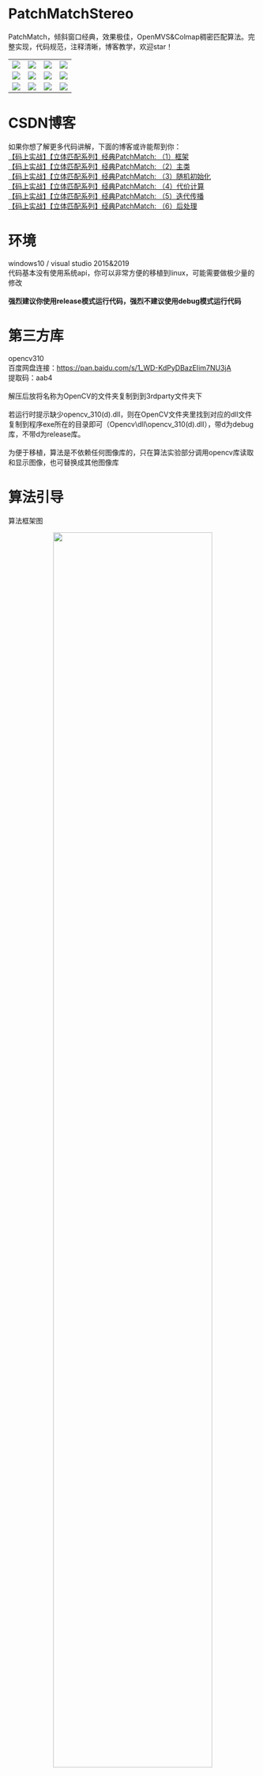 # PatchMatchStereo
PatchMatch，倾斜窗口经典，效果极佳，OpenMVS&Colmap稠密匹配算法。完整实现，代码规范，注释清晰，博客教学，欢迎star！

<table>
    <tr>
        <td ><center><img src="https://github.com/ethan-li-coding/PatchMatchStereo/blob/master/Data/Cone/im2.png"></center></td>
        <td ><center><img src="https://github.com/ethan-li-coding/PatchMatchStereo/blob/master/Data/Cone/im6.png"></center></td>
        <td ><center><img src="https://github.com/ethan-li-coding/PatchMatchStereo/blob/master/doc/exp/res/cone-d.png"></center></td>
        <td ><center><img src="https://github.com/ethan-li-coding/PatchMatchStereo/blob/master/doc/exp/res/cone-c.png"></center></td>
    </tr>
    <tr>
        <td ><center><img src="https://github.com/ethan-li-coding/PatchMatchStereo/blob/master/Data/Reindeer/view1.png"></center></td>
        <td ><center><img src="https://github.com/ethan-li-coding/PatchMatchStereo/blob/master/Data/Reindeer/view5.png"></center></td>
        <td ><center><img src="https://github.com/ethan-li-coding/PatchMatchStereo/blob/master/doc/exp/res/reindeer-d.png"></center></td>
        <td ><center><img src="https://github.com/ethan-li-coding/PatchMatchStereo/blob/master/doc/exp/res/reindeer-c.png"></center></td>
    </tr>
    <tr>
        <td ><center><img src="https://github.com/ethan-li-coding/PatchMatchStereo/blob/master/Data/Piano/im0.png"></center></td>
        <td ><center><img src="https://github.com/ethan-li-coding/PatchMatchStereo/blob/master/Data/Piano/im1.png"></center></td>
        <td ><center><img src="https://github.com/ethan-li-coding/PatchMatchStereo/blob/master/doc/exp/res/piano-d.png"></center></td>
        <td ><center><img src="https://github.com/ethan-li-coding/PatchMatchStereo/blob/master/doc/exp/res/piano-c.png"></center></td>
    </tr>
<table>
  
# CSDN博客
如果你想了解更多代码讲解，下面的博客或许能帮到你：
<br>[【码上实战】【立体匹配系列】经典PatchMatch: （1）框架](https://ethanli.blog.csdn.net/article/details/107192399)
<br>[【码上实战】【立体匹配系列】经典PatchMatch: （2）主类](https://blog.csdn.net/rs_lys/article/details/107251788)
<br>[【码上实战】【立体匹配系列】经典PatchMatch: （3）随机初始化](https://blog.csdn.net/rs_lys/article/details/107271430)
<br>[【码上实战】【立体匹配系列】经典PatchMatch: （4）代价计算](https://ethanli.blog.csdn.net/article/details/107418804)
<br>[【码上实战】【立体匹配系列】经典PatchMatch: （5）迭代传播](https://ethanli.blog.csdn.net/article/details/107436340)
<br>[【码上实战】【立体匹配系列】经典PatchMatch: （6）后处理](https://ethanli.blog.csdn.net/article/details/107549278)

# 环境
windows10 / visual studio 2015&2019
<br>代码基本没有使用系统api，你可以非常方便的移植到linux，可能需要做极少量的修改
<br><br><b>强烈建议你使用release模式运行代码，强烈不建议使用debug模式运行代码</b>

# 第三方库
opencv310
<br>
百度网盘连接：https://pan.baidu.com/s/1_WD-KdPyDBazEIim7NU3jA 
<br>
提取码：aab4
<br><br>
解压后放将名称为OpenCV的文件夹复制到到3rdparty文件夹下
<br><br>若运行时提示缺少opencv_310(d).dll，则在OpenCV文件夹里找到对应的dll文件复制到程序exe所在的目录即可（Opencv\dll\opencv_310(d).dll），带d为debug库，不带d为release库。
<br><br>
为便于移植，算法是不依赖任何图像库的，只在算法实验部分调用opencv库读取和显示图像，也可替换成其他图像库

# 算法引导
算法框架图
<div align=center>
<img src="https://github.com/ethan-li-coding/PatchMatchStereo/blob/master/doc/exp/%E7%AE%97%E6%B3%95%E6%A1%86%E6%9E%B6.png" width=80%>
</div>
<br/>代码框架图<br/>
<div align=center>
<img src="https://github.com/ethan-li-coding/PatchMatchStereo/blob/master/doc/exp/%E4%BB%A3%E7%A0%81%E6%A1%86%E6%9E%B6.png" width=60%>
</div>

## 备注
<b>算法优点</b>：效果好，内存占用低
<br><b>算法缺点</b>：效率低，速度比较慢，不建议跑大图，建议跑个小图看看效果（Release模式）。如果设置为前端平行窗口（PatchMatchStereo为倾斜窗口时效果最好），则速度会更快，如下：
>pms_option.is_fource_fpw = true;

## 论文
Bleyer M, Rhemann C, Rother C. <b>PatchMatch Stereo-Stereo Matching with Slanted Support Windows</b>[C]. British Machine Vision Conference 2011. 2011.

## Github图片不显示的解决办法
修改hosts

C:\Windows\System32\drivers\etc\hosts

在文件末尾添加：

``` cpp
# GitHub Start
192.30.253.119      gist.github.com
151.101.184.133     assets-cdn.github.com
151.101.184.133     raw.githubusercontent.com
151.101.184.133     gist.githubusercontent.com
151.101.184.133     cloud.githubusercontent.com
151.101.184.133     camo.githubusercontent.com
151.101.184.133     avatars0.githubusercontent.com
151.101.184.133     avatars1.githubusercontent.com
151.101.184.133     avatars2.githubusercontent.com
151.101.184.133     avatars3.githubusercontent.com
151.101.184.133     avatars4.githubusercontent.com
151.101.184.133     avatars5.githubusercontent.com
151.101.184.133     avatars6.githubusercontent.com
151.101.184.133     avatars7.githubusercontent.com
151.101.184.133     avatars8.githubusercontent.com
# GitHub End


```
